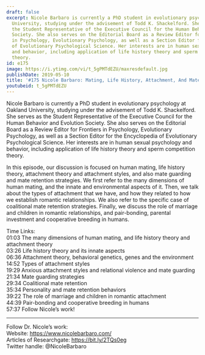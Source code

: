 ```yaml
---
draft: false
excerpt: Nicole Barbaro is currently a PhD student in evolutionary psychology at Oakland
  University, studying under the advisement of Todd K. Shackelford. She serves as
  the Student Representative of the Executive Council for the Human Behavior and Evolution
  Society. She also serves on the Editorial Board as a Review Editor for Frontiers
  in Psychology, Evolutionary Psychology, as well as a Section Editor for the Encyclopedia
  of Evolutionary Psychological Science. Her interests are in human sexual psychology
  and behavior, including application of life history theory and sperm competition
  theory.
id: e175
image: https://i.ytimg.com/vi/t_5gPMTdEZU/maxresdefault.jpg
publishDate: 2019-05-10
title: '#175 Nicole Barbaro: Mating, Life History, Attachment, And Mate Guarding'
youtubeid: t_5gPMTdEZU
---
```

Nicole Barbaro is currently a PhD student in evolutionary psychology at Oakland University, studying under the advisement of Todd K. Shackelford. She serves as the Student Representative of the Executive Council for the Human Behavior and Evolution Society. She also serves on the Editorial Board as a Review Editor for Frontiers in Psychology, Evolutionary Psychology, as well as a Section Editor for the Encyclopedia of Evolutionary Psychological Science. Her interests are in human sexual psychology and behavior, including application of life history theory and sperm competition theory.

In this episode, our discussion is focused on human mating, life history theory, attachment theory and attachment styles, and also mate guarding and mate retention strategies. We first refer to the many dimensions of human mating, and the innate and environmental aspects of it. Then, we talk about the types of attachment that we have, and how they related to how we establish romantic relationships. We also refer to the specific case of coalitional mate retention strategies. Finally, we discuss the role of marriage and children in romantic relationships, and pair-bonding, parental investment and cooperative breeding in humans. 

Time Links:  
01:03  The many dimensions of human mating, and life history theory and attachment theory  
03:26  Life history theory and its innate aspects                       
06:36  Attachment theory, behavioral genetics, genes and the environment                             
14:52  Types of attachment styles                         
19:29  Anxious attachment styles and relational violence and mate guarding                          
21:34  Mate guarding strategies                       
29:34  Coalitional mate retention            
35:34  Personality and mate retention behaviors        
39:22  The role of marriage and children in romantic attachment          
44:39  Pair-bonding and cooperative breeding in humans    
57:37  Follow Nicole’s work!

---

Follow Dr. Nicole’s work:  
Website: https://www.nicolebarbaro.com/  
Articles of Researchgate: https://bit.ly/2TQs0eg  
Twitter handle: @NicoleBarbaro

